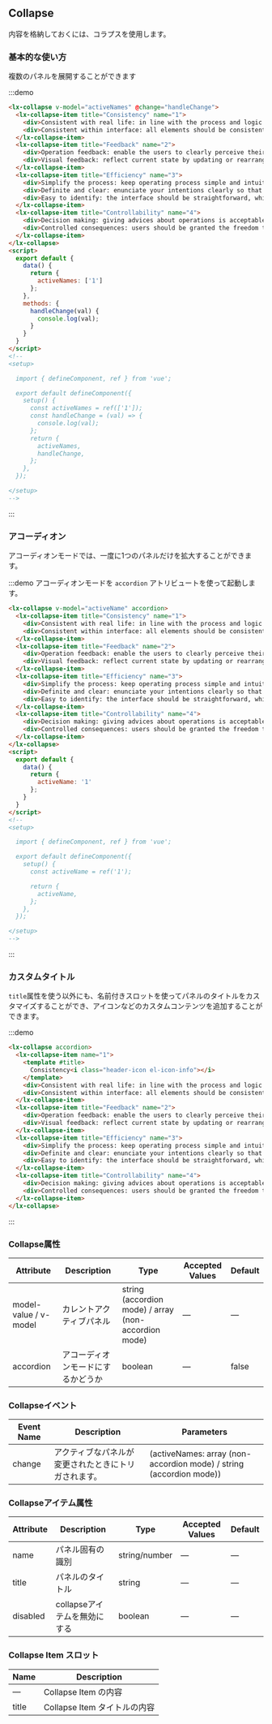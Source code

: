 ## Collapse

内容を格納しておくには、コラプスを使用します。

### 基本的な使い方

複数のパネルを展開することができます

:::demo
```html
<lx-collapse v-model="activeNames" @change="handleChange">
  <lx-collapse-item title="Consistency" name="1">
    <div>Consistent with real life: in line with the process and logic of real life, and comply with languages and habits that the users are used to;</div>
    <div>Consistent within interface: all elements should be consistent, such as: design style, icons and texts, position of elements, etc.</div>
  </lx-collapse-item>
  <lx-collapse-item title="Feedback" name="2">
    <div>Operation feedback: enable the users to clearly perceive their operations by style updates and interactive effects;</div>
    <div>Visual feedback: reflect current state by updating or rearranging elements of the page.</div>
  </lx-collapse-item>
  <lx-collapse-item title="Efficiency" name="3">
    <div>Simplify the process: keep operating process simple and intuitive;</div>
    <div>Definite and clear: enunciate your intentions clearly so that the users can quickly understand and make decisions;</div>
    <div>Easy to identify: the interface should be straightforward, which helps the users to identify and frees them from memorizing and recalling.</div>
  </lx-collapse-item>
  <lx-collapse-item title="Controllability" name="4">
    <div>Decision making: giving advices about operations is acceptable, but do not make decisions for the users;</div>
    <div>Controlled consequences: users should be granted the freedom to operate, including canceling, aborting or terminating current operation.</div>
  </lx-collapse-item>
</lx-collapse>
<script>
  export default {
    data() {
      return {
        activeNames: ['1']
      };
    },
    methods: {
      handleChange(val) {
        console.log(val);
      }
    }
  }
</script>
<!--
<setup>

  import { defineComponent, ref } from 'vue';

  export default defineComponent({
    setup() {
      const activeNames = ref(['1']);
      const handleChange = (val) => {
        console.log(val);
      };
      return {
        activeNames,
        handleChange,
      };
    },
  });

</setup>
-->
```
:::

### アコーディオン

アコーディオンモードでは、一度に1つのパネルだけを拡大することができます。

:::demo アコーディオンモードを `accordion` アトリビュートを使って起動します。
```html
<lx-collapse v-model="activeName" accordion>
  <lx-collapse-item title="Consistency" name="1">
    <div>Consistent with real life: in line with the process and logic of real life, and comply with languages and habits that the users are used to;</div>
    <div>Consistent within interface: all elements should be consistent, such as: design style, icons and texts, position of elements, etc.</div>
  </lx-collapse-item>
  <lx-collapse-item title="Feedback" name="2">
    <div>Operation feedback: enable the users to clearly perceive their operations by style updates and interactive effects;</div>
    <div>Visual feedback: reflect current state by updating or rearranging elements of the page.</div>
  </lx-collapse-item>
  <lx-collapse-item title="Efficiency" name="3">
    <div>Simplify the process: keep operating process simple and intuitive;</div>
    <div>Definite and clear: enunciate your intentions clearly so that the users can quickly understand and make decisions;</div>
    <div>Easy to identify: the interface should be straightforward, which helps the users to identify and frees them from memorizing and recalling.</div>
  </lx-collapse-item>
  <lx-collapse-item title="Controllability" name="4">
    <div>Decision making: giving advices about operations is acceptable, but do not make decisions for the users;</div>
    <div>Controlled consequences: users should be granted the freedom to operate, including canceling, aborting or terminating current operation.</div>
  </lx-collapse-item>
</lx-collapse>
<script>
  export default {
    data() {
      return {
        activeName: '1'
      };
    }
  }
</script>
<!--
<setup>

  import { defineComponent, ref } from 'vue';

  export default defineComponent({
    setup() {
      const activeName = ref('1');

      return {
        activeName,
      };
    },
  });

</setup>
-->
```
:::

### カスタムタイトル

`title`属性を使う以外にも、名前付きスロットを使ってパネルのタイトルをカスタマイズすることができ、アイコンなどのカスタムコンテンツを追加することができます。

:::demo
```html
<lx-collapse accordion>
  <lx-collapse-item name="1">
    <template #title>
      Consistency<i class="header-icon el-icon-info"></i>
    </template>
    <div>Consistent with real life: in line with the process and logic of real life, and comply with languages and habits that the users are used to;</div>
    <div>Consistent within interface: all elements should be consistent, such as: design style, icons and texts, position of elements, etc.</div>
  </lx-collapse-item>
  <lx-collapse-item title="Feedback" name="2">
    <div>Operation feedback: enable the users to clearly perceive their operations by style updates and interactive effects;</div>
    <div>Visual feedback: reflect current state by updating or rearranging elements of the page.</div>
  </lx-collapse-item>
  <lx-collapse-item title="Efficiency" name="3">
    <div>Simplify the process: keep operating process simple and intuitive;</div>
    <div>Definite and clear: enunciate your intentions clearly so that the users can quickly understand and make decisions;</div>
    <div>Easy to identify: the interface should be straightforward, which helps the users to identify and frees them from memorizing and recalling.</div>
  </lx-collapse-item>
  <lx-collapse-item title="Controllability" name="4">
    <div>Decision making: giving advices about operations is acceptable, but do not make decisions for the users;</div>
    <div>Controlled consequences: users should be granted the freedom to operate, including canceling, aborting or terminating current operation.</div>
  </lx-collapse-item>
</lx-collapse>
```
:::

### Collapse属性
| Attribute      | Description          | Type      | Accepted Values       | Default  |
|---------- |-------------- |---------- |--------------------------------  |-------- |
| model-value / v-model | カレントアクティブパネル | string (accordion mode) / array (non-accordion mode) | — | — |
| accordion | アコーディオンモードにするかどうか | boolean | — | false |

### Collapseイベント
| Event Name | Description | Parameters |
|---------|---------|---------|
| change | アクティブなパネルが変更されたときにトリガされます。 | (activeNames: array (non-accordion mode) / string (accordion mode)) |

### Collapseアイテム属性
| Attribute      | Description          | Type      | Accepted Values       | Default  |
|---------- |-------------- |---------- |--------------------------------  |-------- |
| name      | パネル固有の識別 | string/number | — | — |
| title     | パネルのタイトル                 | string        | — | — |
| disabled  | collapseアイテムを無効にする          | boolean       | — | — |

### Collapse Item スロット
| Name | Description |
|--- | ---|
| — | Collapse Item の内容 |
| title | Collapse Item タイトルの内容 |
